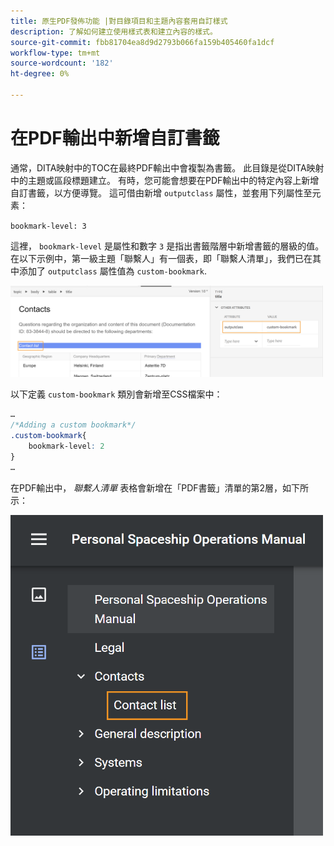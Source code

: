 ```yaml
---
title: 原生PDF發佈功能 |對目錄項目和主題內容套用自訂樣式
description: 了解如何建立使用樣式表和建立內容的樣式。
source-git-commit: fbb81704ea8d9d2793b066fa159b405460fa1dcf
workflow-type: tm+mt
source-wordcount: '182'
ht-degree: 0%

---
```



# 在PDF輸出中新增自訂書籤

通常，DITA映射中的TOC在最終PDF輸出中會複製為書籤。 此目錄是從DITA映射中的主題或區段標題建立。 有時，您可能會想要在PDF輸出中的特定內容上新增自訂書籤，以方便導覽。 這可借由新增 `outputclass` 屬性，並套用下列屬性至元素：

`bookmark-level: 3`

這裡， `bookmark-level` 是屬性和數字 `3` 是指出書籤階層中新增書籤的層級的值。 在以下示例中，第一級主題「聯繫人」有一個表，即「聯繫人清單」，我們已在其中添加了 `outputclass` 屬性值為 `custom-bookmark`.

<img src="./assets/custom-bookmark-attribute.png" width="500">

以下定義 `custom-bookmark` 類別會新增至CSS檔案中：

```css
…
/*Adding a custom bookmark*/
.custom-bookmark{
    bookmark-level: 2
}
…
```

在PDF輸出中， *聯繫人清單* 表格會新增在「PDF書籤」清單的第2層，如下所示：

<img src="./assets/custom-bookmark-in-pdf-output.png" width="500">
